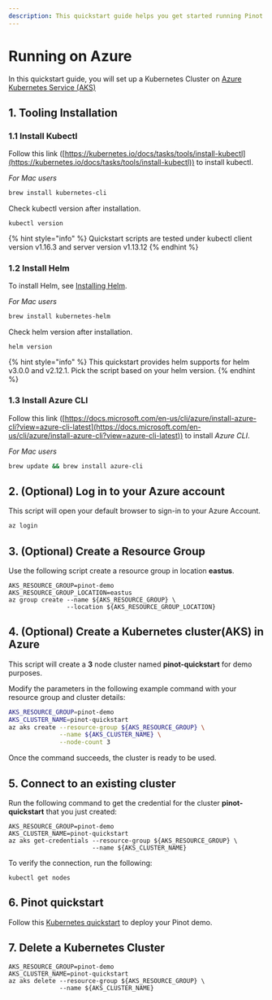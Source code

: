 ```yaml
---
description: This quickstart guide helps you get started running Pinot on Microsoft Azure.
---
```


# Running on Azure

In this quickstart guide, you will set up a Kubernetes Cluster on [Azure Kubernetes Service (AKS)](https://azure.microsoft.com/en-us/services/kubernetes-service/)

## 1. Tooling Installation

### **1.1 Install Kubectl**

Follow this link ([https://kubernetes.io/docs/tasks/tools/install-kubectl](https://kubernetes.io/docs/tasks/tools/install-kubectl)) to install kubectl.

_For Mac users_

```bash
brew install kubernetes-cli
```

Check kubectl version after installation.

```
kubectl version
```

{% hint style="info" %}
Quickstart scripts are tested under kubectl client version v1.16.3 and server version v1.13.12
{% endhint %}

### **1.2 Install Helm**

To install Helm, see [Installing Helm](https://helm.sh/docs/using\_helm/#installing-helm).

_For Mac users_

```bash
brew install kubernetes-helm
```

Check helm version after installation.

```
helm version
```

{% hint style="info" %}
This quickstart provides helm supports for helm v3.0.0 and v2.12.1. Pick the script based on your helm version.
{% endhint %}

### **1.3 Install** Azure CLI

Follow this link ([https://docs.microsoft.com/en-us/cli/azure/install-azure-cli?view=azure-cli-latest](https://docs.microsoft.com/en-us/cli/azure/install-azure-cli?view=azure-cli-latest)) to install _Azure CLI_.

_For Mac users_

```bash
brew update && brew install azure-cli
```

## 2. (Optional) **Log in to your Azure account**

This script will open your default browser to sign-in to your Azure Account.

```bash
az login
```

## 3. (Optional) Create a Resource Group

Use the following script create a resource group in location **eastus**.

```
AKS_RESOURCE_GROUP=pinot-demo
AKS_RESOURCE_GROUP_LOCATION=eastus
az group create --name ${AKS_RESOURCE_GROUP} \
                --location ${AKS_RESOURCE_GROUP_LOCATION}
```

## 4. (Optional) Create a Kubernetes cluster(AKS) in Azure

This script will create a **3** node cluster named **pinot-quickstart** for demo purposes.

Modify the parameters in the following example command with your resource group and cluster details:

```bash
AKS_RESOURCE_GROUP=pinot-demo
AKS_CLUSTER_NAME=pinot-quickstart
az aks create --resource-group ${AKS_RESOURCE_GROUP} \
              --name ${AKS_CLUSTER_NAME} \
              --node-count 3
```

Once the command succeeds, the cluster is ready to be used.

## **5. Connect to an existing cluster**

Run the following command to get the credential for the cluster **pinot-quickstart** that you just created:

```
AKS_RESOURCE_GROUP=pinot-demo
AKS_CLUSTER_NAME=pinot-quickstart
az aks get-credentials --resource-group ${AKS_RESOURCE_GROUP} \
                       --name ${AKS_CLUSTER_NAME}
```

To verify the connection, run the following:

```
kubectl get nodes
```

## 6. Pinot quickstart

Follow this [Kubernetes quickstart](../kubernetes-quickstart.md) to deploy your Pinot demo.

## 7. Delete a Kubernetes Cluster

```
AKS_RESOURCE_GROUP=pinot-demo
AKS_CLUSTER_NAME=pinot-quickstart
az aks delete --resource-group ${AKS_RESOURCE_GROUP} \
              --name ${AKS_CLUSTER_NAME}
```
